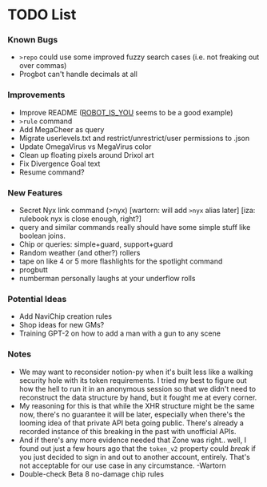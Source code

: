 # TODO List

### Known Bugs
- `>repo` could use some improved fuzzy search cases (i.e. not freaking out over commas)
- Progbot can't handle decimals at all

### Improvements
- Improve README ([ROBOT_IS_YOU](https://github.com/RocketRace/robot-is-you) seems to be a good example)
- `>rule` command
- Add MegaCheer as query
 - Migrate userlevels.txt and restrict/unrestrict/user permissions to .json
 - Update OmegaVirus vs MegaVirus color
 - Clean up floating pixels around Drixol art
 - Fix Divergence Goal text
 - Resume command?

### New Features
- Secret Nyx link command (>nyx) [wartorn: will add `>nyx` alias later] [iza: rulebook nyx is close enough, right?]
- query and similar commands really should have some simple stuff like boolean joins.
- Chip or queries: simple+guard, support+guard
- Random weather (and other?) rollers
- tape on like 4 or 5 more flashlights for the spotlight command
- progbutt
- numberman personally laughs at your underflow rolls

### Potential Ideas
- Add NaviChip creation rules
- Shop ideas for new GMs?
- Training GPT-2 on how to add a man with a gun to any scene

### Notes
* We may want to reconsider notion-py when it's built less like a walking security hole with its token requirements.
  I tried my best to figure out how the hell to run it in an anonymous session so that we didn't need to reconstruct
  the data structure by hand, but it fought me at every corner.
* My reasoning for this is that while the XHR structure might be the same now, there's no guarantee it will be later, especially when there's the looming idea of that private API beta going public.  There's already a recorded instance of this breaking in the past with unofficial APIs.
* And if there's any more evidence needed that Zone was right.. well, I found out just a few hours ago that the `token_v2` property could _break_ if you just decided to sign in and out to another account, entirely. That's not acceptable for our use case in any circumstance. -Wartorn
* Double-check Beta 8 no-damage chip rules
